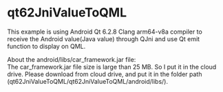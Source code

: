 # qt62JniValueToQML
This example is using Android Qt 6.2.8 Clang arm64-v8a compiler to  receive the Android value(Java value) through QJni and use Qt emit function to display on QML.  

About the android/libs/car_framework.jar file:  
The car_framework.jar file size is large than 25 MB. So I put it in the cloud drive. Please download from cloud drive, and put it in the folder path (qt62JniValueToQML/qt62JniValueToQML/android/libs/).   



